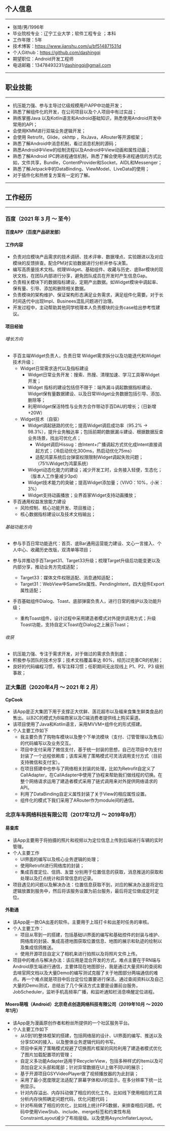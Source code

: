 ## 个人信息

------

- 张琦/男/1996年
- 毕业院校专业：辽宁工业大学；软件工程专业 ；本科
- 工作年限：5年
- 技术博客：https://www.jianshu.com/u/bf514871531d
- 个人Github：https://github.com/dashingqi
- 期望职位：Android开发工程师
- 电话邮箱：13478493231/dashingqi@gmail.com

------

## 职业技能

------

- 抗压能力强、参与主导过亿级规模用户APP中功能开发；
- 熟悉了解组件化的开发，在公司项目以及个人项目中有过实战；
- 熟练掌握Java 以及Kotlin语言和Android基础知识，熟悉使用Android开发中常用的API；
- 会使用KMM进行双端业务逻辑开发；
- 会使用 Retrofit，Glide，okhttp ，RxJava，ARouter等开源框架；
- 熟悉了解Android中消息机制，看过消息机制的源码；
- 熟悉Android中View的绘制流程以及Android中View动画和属性动画；
- 熟悉了解Android IPC跨进程通信机制，熟悉了解会使用多进程通信的方式比如，文件共享，Bundle，ContentProvider和Socket，AIDL和Messenger；
- 熟悉了解Jetpack中的DataBinding、ViewModel、LiveData的使用；
- 对于插件化和热修复方案有一定的了解。

------

## 工作经历

------

###  百度（2021 年 3 月 ～ 至今）

#### 百度APP（百度产品研发部）

#### 工作内容

- 负责对应模块产品需求的技术调研、技术评审、数据埋点、实验跟进以及对应模块的反馈排查。配合PM对实验数据进行分析并参与决策。
- 编写高质量技术文档。梳理Widget、基础组件、收藏与历史、底Bar模块的现状文档，在团队内部进行分享，避免团队成员在开发时产生信息Gap。
- 负责相关模块下的数据指标建设，定期产出数据。如Widget模块中调起率、保有量、引导、添加和删除相关数据。
- 负责模块的架构维护、保证架构形态满足业务需求，满足组件化需要。对于长时间迭代中出现Impl、Businees混乱问题进行治理。
- 开发过程中，主动帮助其他同学梳理本人负责模块的业务case给出参考性建议。

#### 项目经验

###### 增长方向

- 手百主端Widget负责人，负责日常 Widget需求拆分以及功能迭代和Widget技术升级；
  - Widget日常需求迭代以及指标建设
    - Widget日常业务开发：搜索、热搜、清理加速、学习工具等Widget 开发；
    - Widget 指标的建设包括但不限于：端外漏斗调起数据指标建设、Widget保有量数据建设、以及日常Widget业务数据包括引导、添加、删除等；
    - 利用Widget保活特性与业务方合作带动手百DAU的增长；（日新增 +20W）
  - Widget技术（自驱）
    - Widget调起链路的优化；提高Widget调启成功率（95.2% -> 98.3%），提升业务触达率；包括前期的数据漏斗建设、根据数据反查业务场景，找出可优化点；
      - Widget调启Hissug：由Intent+广播调起方式优化成Intent直接调起方式；（冷启动优化300ms，热启动优化75ms）
      - 适配鸿蒙系统后台弹窗权限限制Widget调起失败问题；（75%Widget为鸿蒙系统）
    - Widget动态化能力的建设；减少开发工时，业务接入轻便，生态化；（版本人工作量减少3pd）
    - Widget技术能力的突破；提高Widget添加量；（VIVO：10%，小米：3%）
    - Widget支持动画播放；业界首家Widget支持动画播放；
- 手百通用权益发放能力建设
  - 风险控制、核心功能开发、项目推动；
  - 核心数据指标建设以及技术文档输出；

###### 基础功能方向

- 参与手百日常功能迭代：首页、底Bar通用运营能力建设、文心一言接入、个人中心、收藏历史改版，双清单等项目；
- 参与并推动手百Target31、Target33升级；梳理Target升级后功能变更以及内部分享，推动业务方完成适配；
  - Target33：媒体文件权限适配、消息通知适配；
  - Target31：WebView中SameSite属性、PendingIntent，四大组件Export属性适配；

- 手百基础组件Dialog、Toast、底部弹窗负责人，进行日常的维护以及功能升级；
  - 重构Toast组件，设计过程中采用建造者模式对外提供调用方式；升级Toast功能，支持自定义Toast在Dialog之上展示Toast；

######  收获

- 抗压能力强、专注于需求开发，对于做过的需求负责到底；
- 积极参与团队的技术分享；技术文档覆盖率达 80%，经历过完善CR的机制；
- 良好的代码编程习惯，有写注释习惯；任职期间无出现线上 P1、P2、P3 级别事故；

### 正大集团（2020年4月 ～ 2021 年 2 月）

#### CpCook

- 该App是正大集团下用于支撑正大优鲜、莲花超市以及福来食集生鲜类食品的售出。以B2C的模式为B端商家以及C端消费者提供线上购买渠道。
- 该项目使用了Java和Kotlin语言，采用MVVM+组件化的形式搭建。
- 个人主要工作如下
  - 我主要负责了购物车模块以及整个下单流模块（支付、订管管理以及售后）的代码编写以及业务交互。
  - 项目中支付采用了微信支付，基于统一封装的思想，自己在项目中为支付封装了一个远程依赖库；该库采用了策略模式可灵活调用支付方式（目前支持微信和支付宝）。
  - 在项目搭建中也参与了网络相关封装的处理，比如为Retrofit自定义了CallAdapter，在CallAdapter中使用了协程来帮助我们做线程的切换。在整个网络请求运用了建造者模式采用了链式调用来对外提供网络请求的API。
  - 利用了DataBinding自定义属性封装了关于View的相应属性设置。
  - 组件化的模式下我们采用了ARouter作为module间的通信。

### 北京车车网络科技有限公司（2017年12月 ～ 2019年9月）

#### 易查库

- 该App主要用于将拍摄的照片和视频以为定位信息上传到后端进行车辆的实时管理。
- 个人主要工作
  - UI界面的编写以及核心业务逻辑的处理；
  - 使用Retrofit进行网络库的封装；
  - 集成百度定位、信鸽、友盟 分别用于位置信息的获取，消息推送的获取和处理以及打点统计和异常信息的记录。
- 项目遇见的问题以及解决办法：位置信息获取不到，对应的解决办法是将定位逻辑放置到服务中，然后将该服务设置为前台服务，最后将定位做成定时定位。

#### 外勤通

- 该App是一款OA出差的软件。主要用于上班打卡和出差时任务的审核。
- 个人主要工作：
  - 项目从零到一的搭建，包括基础UI界面的编写和基础控件的封装与维护、网络库的封装、集成高德地图获取位置信息、地图的展示和轨迹的绘制以及集成信鸽推送。
  - 使用开源项目自定义了相机来进行拍照以及将照片文件上传。
- 项目中的难点与解决办法：该应用是混合开发的方式，难点主要在于RN端与Android原生端进行通信，主要体现在地图部分，我是通过大量资料的查阅和去啃官网文档以及大量Demo的编写测试克服了关于地图部分两端通信的难点。再一个难点就是项目中后台定位位置要进行保活。通过查阅资料以及自己大量的Demo测试，总结出了几个保活方式主要是设置前台服务，JobScheduler，监听手机高频率广播，和监听通知栏消息唤醒定位进程。

#### Moero萌哦（Android）北京奇点创造网络科技有限公司（2019年10月 ～ 2020年1月）

- 该App是为漫画原创作者和粉丝所提供的一个社区服务平台。
- 个人主要工作如下
  - 从0到1的整体框架的搭建，包括网络层的设计、UI界面的编写、推送以及分享SDK的接入、以及整体业务逻辑代码的书写。
  - 项目中采用了策略模式规避了切换图片框架的风险利用了建造者模式优化了图片加载配置项的管理；
  - 自定义多功能Adapter适用于RecyclerView，包括多种样式的Item以及可添加自定义头部和尾部；针对异常数据在UI上做不同UI的展示；
  - 基于开源项目GSYVideoPlayer做了视频播放器的为此封装；
  - 采用了最小宽度限定法适配了屏幕字体和UI的显示，在多分辨率下统一比例显示。
  - 针对内存溢出、内存抖动做了相应的优化工作。比如线下使用相应的工具分析内存快照确定问题代码，优化问题代码；
  - 针对布局做了相应的优化，比如线上统计FPS数据，来排查相应问题。代码中使用ViewStub、include、merge标签和约束性布局ConstraintLayout减少了布局层级。以及使用AsyncInflaterLayout。

------